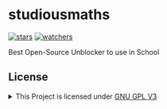 # studiousmaths
[![stars](https://img.shields.io/github/stars/rblxcollin/studiousmaths)](https://github.com/rblxcollin/studiousmaths)
[![watchers](https://img.shields.io/github/watchers/rblxcollin/studiousmaths)](https://github.com/rblxcollin/studiousmaths)

Best Open-Source Unblocker to use in School

## License
<details>
<summary>This Project is licensed under <a href="https://www.gnu.org/licenses/gpl-3.0.html">GNU GPL V3</a></summary>
```markdown
1. Anyone can copy, modify and distribute this software.
2. You have to include the license and copyright notice with each and every distribution.
3. You can use this software privately.
4. You can use this software for commercial purposes.
5. If you dare build your business solely from this code, you risk open-sourcing the whole code base.
6. If you modify it, you have to indicate changes made to the code.
7. Any modifications of this code base MUST be distributed with the same license, GPLv3.
8. This software is provided without warranty.
9. The software author or license can not be held liable for any damages inflicted by the software.
```
</details
